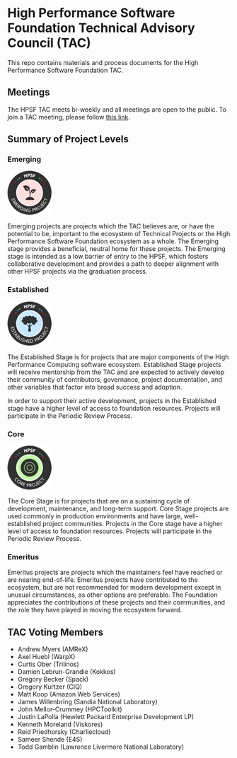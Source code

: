 # High Performance Software Foundation Technical Advisory Council (TAC)

This repo contains materials and process documents for the High Performance Software Foundation TAC.

## Meetings

The HPSF TAC meets bi-weekly and all meetings are open to the public.  To join a TAC meeting, please follow [this link](https://zoom-lfx.platform.linuxfoundation.org/meetings/hpsf?view=week).

## Summary of Project Levels

### Emerging

![Emerging Badge](badges/HPSF_Project_Badge_Emerging.png)

Emerging projects are projects which the TAC believes are, or have the potential to be, important to the ecosystem of Technical Projects or the High Performance Software Foundation ecosystem as a whole. The Emerging stage provides a beneficial, neutral home for these projects. The Emerging stage is intended as a low barrier of entry to the HPSF, which fosters collaborative development and provides a path to deeper alignment with other HPSF projects via the graduation process.

### Established

![Established Badge](badges/HPSF_Project_Badge_Established.png)

The Established Stage is for projects that are major components of the High Performance Computing software ecosystem. Established Stage projects will receive mentorship from the TAC and are expected to actively develop their community of contributors, governance, project documentation, and other variables that factor into broad success and adoption.

In order to support their active development, projects in the Established stage have a higher level of access to foundation resources. Projects will participate in the Periodic Review Process.

### Core

![Core Badge](badges/HPSF_Project_Badge_Core.png)

The Core Stage is for projects that are on a sustaining cycle of development, maintenance, and long-term support. Core Stage projects are used commonly in production environments and have large, well-established project communities. Projects in the Core stage have a higher level of access to foundation resources. Projects will participate in the Periodic Review Process.

### Emeritus

Emeritus projects are projects which the maintainers feel have reached or are nearing end-of-life. Emeritus projects have contributed to the ecosystem, but are not recommended for modern development except in unusual circumstances, as other options are preferable. The Foundation appreciates the contributions of these projects and their communities, and the role they have played in moving the ecosystem forward.

## TAC Voting Members

* Andrew Myers (AMReX)
* Axel Huebl (WarpX)
* Curtis Ober (Trilinos)
* Damien Lebrun-Grandie (Kokkos)
* Gregory Becker (Spack)
* Gregory Kurtzer (CIQ)
* Matt Koop (Amazon Web Services)
* James Willenbring (Sandia National Laboratory)
* John Mellor-Crummey (HPCToolkit)
* Justin LaPolla (Hewlett Packard Enterprise Development LP)
* Kenneth Moreland (Viskores)
* Reid Priedhorsky (Charliecloud)
* Sameer Shende (E4S)
* Todd Gamblin (Lawrence Livermore National Laboratory)
